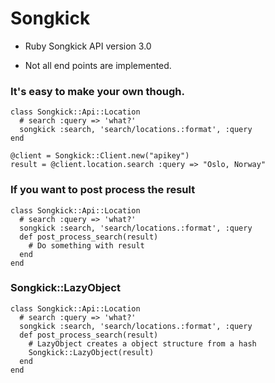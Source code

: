 # Songkick

* Ruby Songkick API version 3.0

* Not all end points are implemented.

### It's easy to make your own though.

    class Songkick::Api::Location
      # search :query => 'what?'
      songkick :search, 'search/locations.:format', :query
    end

    @client = Songkick::Client.new("apikey")
    result = @client.location.search :query => "Oslo, Norway"

### If you want to post process the result
    
    class Songkick::Api::Location
      # search :query => 'what?'
      songkick :search, 'search/locations.:format', :query
      def post_process_search(result)
        # Do something with result
      end
    end

### Songkick::LazyObject

    class Songkick::Api::Location
      # search :query => 'what?'
      songkick :search, 'search/locations.:format', :query
      def post_process_search(result)
        # LazyObject creates a object structure from a hash
        Songkick::LazyObject(result)
      end
    end
    